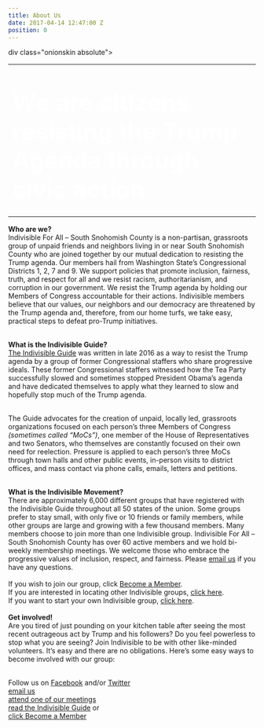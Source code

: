 ```yaml
---
title: About Us
date: 2017-04-14 12:47:00 Z
position: 0
---
```



div class="onionskin absolute"></div>
<TABLE BORDER="0" cellpadding="0" CELLSPACING="0">
<TR>

<TD WIDTH="100%" HEIGHT="300" BACKGROUND="/uploads/resist1.jpg"  VALIGN="bottom">

<FONT SIZE="+5" COLOR="white"><h1>We are citizens resisting the Trump Agenda through civic action</h1></FONT></TD>

</TR>
</TABLE>


<b>Who are we?</b><br>
Indivisible For All – South Snohomish County is a non-partisan, grassroots group of unpaid friends and neighbors living in or near South Snohomish County who are joined together by our mutual dedication to resisting the Trump agenda.  Our members hail from Washington State’s Congressional Districts 1, 2, 7 and 9.  We support policies that promote inclusion, fairness, truth, and respect for all and we resist racism, authoritarianism, and corruption in our government.   We resist the Trump agenda by holding our Members of Congress accountable for their actions.  Indivisible members believe that our values, our neighbors and our democracy are threatened by the Trump agenda and, therefore, from our home turfs, we take easy, practical steps to defeat pro-Trump initiatives. <br><br>

<b>What is the Indivisible Guide?</b><br>
<a href="https://www.indivisibleguide.com/">The Indivisible Guide</a> was written in late 2016 as a way to resist the Trump agenda by a group of former Congressional staffers who share progressive ideals.  These former Congressional staffers witnessed how the Tea Party successfully slowed and sometimes stopped President Obama’s agenda and have dedicated themselves to apply what they learned to slow and hopefully stop much of the Trump agenda.<br><br>

The Guide advocates for the creation of unpaid, locally led, grassroots organizations focused on each person’s three Members of Congress <i>(sometimes called “MoCs”)</i>, one member of the House of Representatives and two Senators, who themselves are constantly focused on their own need for reelection.  Pressure is applied to each person’s three MoCs through town halls and other public events, in-person visits to district offices, and mass contact via phone calls, emails, letters and petitions.<br><br>

<b>What is the Indivisible Movement?</b><br>
There are approximately 6,000 different groups that have registered with the Indivisible Guide throughout all 50 states of the union.  Some groups prefer to stay small, with only five or 10 friends or family members, while other groups are large and growing with a few thousand members.  Many members choose to join more than one Indivisible group.  Indivisible For All – South Snohomish County has over 60 active members and we hold bi-weekly membership meetings.  We welcome those who embrace the progressive values of inclusion, respect, and fairness.  Please <a href="indivisible4all@gmail.com">email us</a> if you have any questions. <br><br> If you wish to join our group, click <a href="http://indivisiblesouthsnohomish.org/become-a-member.html">Become a Member</a>.<br>
If you are interested in locating other Indivisible groups, <a href="https://www.indivisibleguide.com/act-locally/">click here</a>.<br>
If you want to start your own Indivisible group, <a href="https://www.indivisibleguide.com/resources/online/group-leader-toolkit/#group-toolkit-header-intro">click here</a>.
<br><br>
<b>Get involved!</b><br>
Are you tired of just pounding on your kitchen table after seeing the most recent outrageous act by Trump and his followers?  Do you feel powerless to stop what you are seeing?  Join Indivisible to be with other like-minded volunteers.  It’s easy and there are no obligations.  Here’s some easy ways to become involved with our group:

<br>Follow us on <a href="https://www.facebook.com/groups/270954050003471/">Facebook</a> and/or <a href="https://twitter.com/Ind4AllSoSnoCo">Twitter</a><br>
<a href="indivisible4all@gmail.com">email us</a> <br>
<a href="http://indivisiblesouthsnohomish.org/calendar.html">attend one of our meetings</a><br>
<a href="https://www.indivisibleguide.com/guide/">read the Indivisible Guide</a> or<br>
<a href="http://indivisiblesouthsnohomish.org">click Become a Member</a>